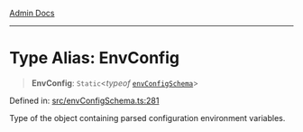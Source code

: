 [Admin Docs](/)

***

# Type Alias: EnvConfig

> **EnvConfig**: `Static`\<*typeof* [`envConfigSchema`](../variables/envConfigSchema.md)\>

Defined in: [src/envConfigSchema.ts:281](https://github.com/NishantSinghhhhh/talawa-api/blob/902a87c428b05018acbd37a72fd0f53e07960330/src/envConfigSchema.ts#L281)

Type of the object containing parsed configuration environment variables.
